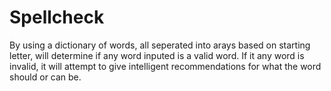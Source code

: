 # Spellcheck
By using a dictionary of words, all seperated into arays based on starting letter, will determine if any word inputed is a valid word. If it any word is invalid, it will attempt to give intelligent recommendations for what the word should or can be.
